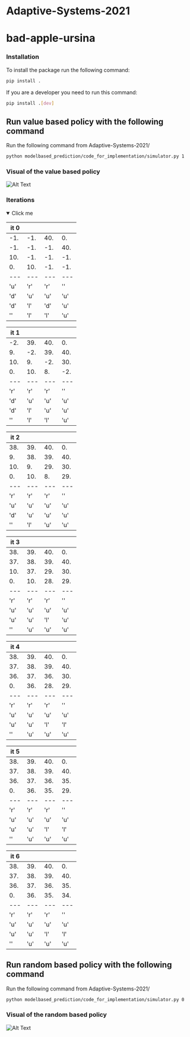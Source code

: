 # Adaptive-Systems-2021
# bad-apple-ursina

### Installation
To install the package run the following command: 
```bash 
pip install .
```

If you are a developer you need to run this command:
```bash 
pip install .[dev]
```

## Run value based policy with the following command
Run the following command from Adaptive-Systems-2021/
```bash
python modelbased_prediction/code_for_implementation/simulator.py 1
```
### Visual of the value based policy
![Alt Text](https://im5.ezgif.com/tmp/ezgif-5-60f19bc3494d.gif)



### Iterations
<details open>
<summary> Click me</summary>


|it 0|  |   |    | 
|---|---|---|---|
|-1.|-1.|40.| 0.|
|-1.|-1.|-1.|40.|
|10.|-1.|-1.|-1.|
| 0.|10.|-1.|-1.|
|---|---|---|---|
|'u'|'r'|'r'|''|
|'d'|'u'|'u'|'u'|
|'d'|'l'|'d'|'u'|
|''|'l'|'l'|'u'|


|it 1|  |   |    | 
|---|---|---|---|
|-2.|39.|40.| 0.|
| 9.|-2.|39.|40.|
|10.| 9.|-2.|30.|
| 0.|10.| 8.|-2.|
|---|---|---|---|
|'r'|'r'|'r'|''|
|'d'|'u'|'u'|'u'|
|'d'|'l'|'u'|'u'|
|''|'l'|'l'|'u'|


|it 2|  |   |    | 
|---|---|---|---|
|38.|39.|40.| 0.|
| 9.|38.|39.|40.|
|10.| 9.|29.|30.|
| 0.|10.| 8.|29.|
|---|---|---|---|
|'r'|'r'|'r'|''|
|'u'|'u'|'u'|'u'|
|'d'|'u'|'u'|'u'|
|''|'l'|'u'|'u'|


|it 3|  |   |    | 
|---|---|---|---|
|38.|39.|40.| 0.|
|37.|38.|39.|40.|
|10.|37.|29.|30.|
| 0.|10.|28.|29.|
|---|---|---|---|
|'r'|'r'|'r'|''|
|'u'|'u'|'u'|'u'|
|'u'|'u'|'l'|'u'|
|''|'u'|'u'|'u'|


|it 4|  |   |    | 
|---|---|---|---|
|38.|39.|40.| 0.|
|37.|38.|39.|40.|
|36.|37.|36.|30.|
| 0.|36.|28.|29.|
|---|---|---|---|
|'r'|'r'|'r'|''|
|'u'|'u'|'u'|'u'|
|'u'|'u'|'l'|'l'|
|''|'u'|'u'|'u'|


|it 5|  |   |    | 
|---|---|---|---|
|38.|39.|40.| 0.|
|37.|38.|39.|40.|
|36.|37.|36.|35.|
| 0.|36.|35.|29.|
|---|---|---|---|
|'r'|'r'|'r'|''|
|'u'|'u'|'u'|'u'|
|'u'|'u'|'l'|'l'|
|''|'u'|'u'|'u'|


|it 6|  |   |    | 
|---|---|---|---|
|38.|39.|40.| 0.|
|37.|38.|39.|40.|
|36.|37.|36.|35.|
| 0.|36.|35.|34.|
|---|---|---|---|
|'r'|'r'|'r'|''|
|'u'|'u'|'u'|'u'|
|'u'|'u'|'l'|'l'|
|''|'u'|'u'|'u'|


</details>

## Run random based policy with the following command
Run the following command from Adaptive-Systems-2021/
```bash
python modelbased_prediction/code_for_implementation/simulator.py 0
```
### Visual of the random based policy
![Alt Text](https://im5.ezgif.com/tmp/ezgif-5-3ba65d54a808.gif)